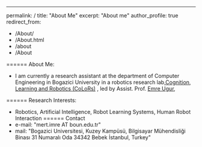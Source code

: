 ---
permalink: /
title: "About Me"
excerpt: "About me"
author_profile: true
redirect_from: 
  - /About/
  - /About.html
  - /about
  - /About

======
About Me: 

* I am currently a research assistant at the department of Computer Engineering in Bogazici University in a robotics research lab,[Cognition, Learning and Robotics (CoLoRs)](https://www.colors.boun.edu.tr) , led by Assist. Prof. [Emre Ugur](https://www.cmpe.boun.edu.tr/~emre/), 

======
Research Interests: 

* Robotics, Artificial Intelligence, Robot Learning Systems, Human Robot Interaction
======
Contact
* e-mail: "mert.imre AT boun.edu.tr"
* mail: "Bogazici Universitesi, Kuzey Kampüsü, Bilgisayar Mühendisliği Binası 31 Numaralı Oda 34342 Bebek İstanbul, Turkey" 
